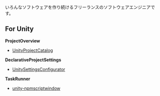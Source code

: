 いろんなソフトウェアを作り続けるフリーランスのソフトウェアエンジニアです。

## For Unity

**ProjectOverview**

- [UnityProjectCatalog](https://github.com/uisawara/UnityProjectCatalog)

**DeclarativeProjectSettings**

- [UnitySettingsConfigurator](https://github.com/uisawara/UnitySettingsConfigurator)

**TaskRunner**

- [unity-npmscriptwindow](https://github.com/uisawara/unity-npmscriptswindow)

